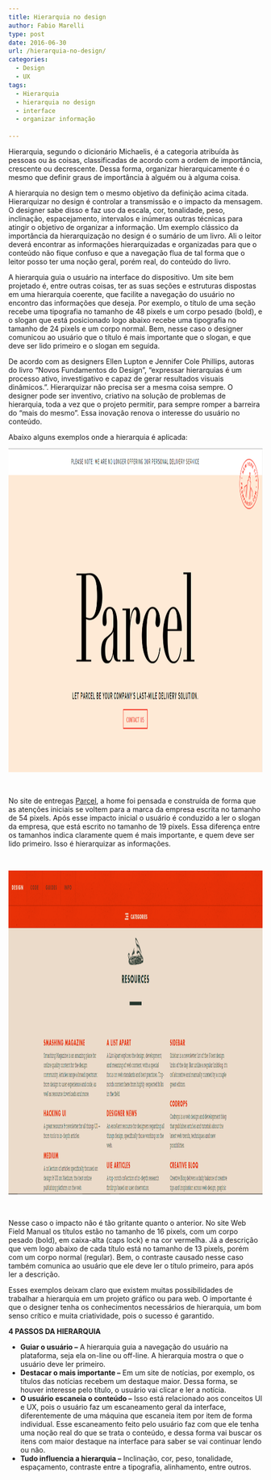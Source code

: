 ```yaml
---
title: Hierarquia no design
author: Fabio Marelli
type: post
date: 2016-06-30
url: /hierarquia-no-design/
categories:
  - Design
  - UX
tags:
  - Hierarquia
  - hierarquia no design
  - interface
  - organizar informação

---
```

Hierarquia, segundo o dicionário Michaelis, é a categoria atribuída às pessoas ou às coisas, classificadas de acordo com a ordem de importância, crescente ou decrescente. Dessa forma, organizar hierarquicamente é o mesmo que definir graus de importância à alguém ou à alguma coisa.

A hierarquia no design tem o mesmo objetivo da definição acima citada. Hierarquizar no design é controlar a transmissão e o impacto da mensagem. O designer sabe disso e faz uso da escala, cor, tonalidade, peso, inclinação, espacejamento, intervalos e inúmeras outras técnicas para atingir o objetivo de organizar a informação. Um exemplo clássico da importância da hierarquização no design é o sumário de um livro. Ali o leitor deverá encontrar as informações hierarquizadas e organizadas para que o conteúdo não fique confuso e que a navegação flua de tal forma que o leitor posso ter uma noção geral, porém real, do conteúdo do livro.

A hierarquia guia o usuário na interface do dispositivo. Um site bem projetado é, entre outras coisas, ter as suas seções e estruturas dispostas em uma hierarquia coerente, que facilite a navegação do usuário no encontro das informações que deseja. Por exemplo, o título de uma seção recebe uma tipografia no tamanho de 48 pixels e um corpo pesado (bold), e o slogan que está posicionado logo abaixo recebe uma tipografia no tamanho de 24 pixels e um corpo normal. Bem, nesse caso o designer comunicou ao usuário que o título é mais importante que o slogan, e que deve ser lido primeiro e o slogan em seguida.

De acordo com as designers Ellen Lupton e Jennifer Cole Phillips, autoras do livro &#8220;Novos Fundamentos do Design&#8221;, &#8220;expressar hierarquias é um processo ativo, investigativo e capaz de gerar resultados visuais dinâmicos.&#8221;. Hierarquizar não precisa ser a mesma coisa sempre. O designer pode ser inventivo, criativo na solução de problemas de hierarquia, toda a vez que o projeto permitir, para sempre romper a barreira do &#8220;mais do mesmo&#8221;. Essa inovação renova o interesse do usuário no conteúdo.

Abaixo alguns exemplos onde a hierarquia é aplicada:

<img class="size-full wp-image-54066" src="https://raw.githubusercontent.com/diegoeis/tableless-static-images/master/2016/05/Parcel.png" alt="Parcel" width="1351" height="642" />

&nbsp;

No site de entregas [Parcel][1], a home foi pensada e construída de forma que as atenções iniciais se voltem para a marca da empresa escrita no tamanho de 54 pixels. Após esse impacto inicial o usuário é conduzido a ler o slogan da empresa, que está escrito no tamanho de 19 pixels. Essa diferença entre os tamanhos indica claramente quem é mais importante, e quem deve ser lido primeiro. Isso é hierarquizar as informações.

&nbsp;

<img class="size-full wp-image-54067" src="https://raw.githubusercontent.com/diegoeis/tableless-static-images/master/2016/05/webField.png" alt="webField" width="1348" height="642" />

&nbsp;

Nesse caso o impacto não é tão gritante quanto o anterior. No site Web Field Manual os títulos estão no tamanho de 16 pixels, com um corpo pesado (bold), em caixa-alta (caps lock) e na cor vermelha. Já a descrição que vem logo abaixo de cada título está no tamanho de 13 pixels, porém com um corpo normal (regular). Bem, o contraste causado nesse caso também comunica ao usuário que ele deve ler o título primeiro, para após ler a descrição.

Esses exemplos deixam claro que existem muitas possibilidades de trabalhar a hierarquia em um projeto gráfico ou para web. O importante é que o designer tenha os conhecimentos necessários de hierarquia, um bom senso crítico e muita criatividade, pois o sucesso é garantido.

**4 PASSOS DA HIERARQUIA**

  * **Guiar o usuário &#8211;** A hierarquia guia a navegação do usuário na plataforma, seja ela on-line ou off-line. A hierarquia mostra o que o usuário deve ler primeiro.
  * **Destacar o mais importante &#8211;** Em um site de notícias, por exemplo, os títulos das notícias recebem um destaque maior. Dessa forma, se houver interesse pelo título, o usuário vai clicar e ler a notícia.
  * **O usuário escaneia o conteúdo &#8211;** Isso está relacionado aos conceitos UI e UX, pois o usuário faz um escaneamento geral da interface, diferentemente de uma máquina que escaneia item por item de forma individual. Esse escaneamento feito pelo usuário faz com que ele tenha uma noção real do que se trata o conteúdo, e dessa forma vai buscar os itens com maior destaque na interface para saber se vai continuar lendo ou não.
  * **Tudo influencia a hierarquia &#8211;** Inclinação, cor, peso, tonalidade, espaçamento, contraste entre a tipografia, alinhamento, entre outros.

 [1]: https://www.fromparcel.com/